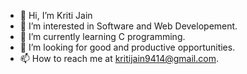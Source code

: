 - 👋 Hi, I’m Kriti Jain
- 👀 I’m interested in Software and Web Developement.
- 🌱 I’m currently learning C programming.
- 💞️ I’m looking for good and productive opportunities.
- 📫 How to reach me at kritijain9414@gmail.com.

<!---
Kriti523/Kriti523 is a ✨ special ✨ repository because its `README.md` (this file) appears on your GitHub profile.
You can click the Preview link to take a look at your changes.
--->

